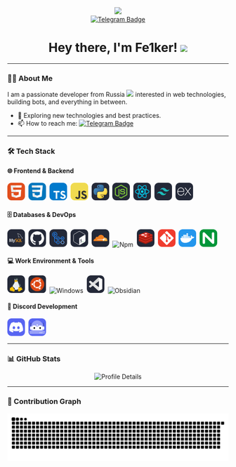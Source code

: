 <div align="center">
  <img src="https://media1.tenor.com/m/rkY5QA5c3VAAAAAC/gato-digitando.gif" width="100px"/>
  <div id="badges">
    <a href="https://t.me/Fe1ker">
      <img src="https://img.shields.io/badge/Telegram-blue?logo=telegram&logoColor=white&style=for-the-badge" alt="Telegram Badge"/>
    </a>
  </div>
  <h1>
    Hey there, I'm Fe1ker!
    <img src="https://media.giphy.com/media/hvRJCLFzcasrR4ia7z/giphy.gif" width="30px"/>
  </h1>
</div>

---

### 👨‍💻 About Me
I am a passionate developer from Russia <img src="https://cdn-icons-png.flaticon.com/512/197/197408.png" width="13"/> interested in web technologies, building bots, and everything in between.

- :seedling: Exploring new technologies and best practices.
- :mailbox: How to reach me: [![Telegram Badge](https://img.shields.io/badge/-@Fe1ker-blue?style=flat&logo=Telegram&logoColor=white)](https://t.me/Fe1ker)

---

### 🛠️ Tech Stack

#### 🌐 **Frontend & Backend**
<div>
  <img src="https://github.com/tandpfun/skill-icons/blob/main/icons/HTML.svg" width="40" height="40" alt="HTML" title="HTML"/>&nbsp;
  <img src="https://github.com/tandpfun/skill-icons/blob/main/icons/CSS.svg" width="40" height="40" alt="CSS" title="CSS"/>&nbsp;
  <img src="https://github.com/tandpfun/skill-icons/blob/main/icons/TypeScript.svg" width="40" height="40" alt="TypeScript" title="TypeScript"/>&nbsp;
  <img src="https://github.com/tandpfun/skill-icons/blob/main/icons/JavaScript.svg" width="40" height="40" alt="JavaScript" title="JavaScript"/>&nbsp;
  <img src="https://github.com/tandpfun/skill-icons/blob/main/icons/Python-Dark.svg" width="40" height="40" alt="Python" title="Python"/>&nbsp;
  <img src="https://github.com/tandpfun/skill-icons/blob/main/icons/NodeJS-Dark.svg" width="40" height="40" alt="Node.js" title="Node.js"/>&nbsp;
  <img src="https://github.com/tandpfun/skill-icons/blob/main/icons/React-Dark.svg" width="40" height="40" alt="React" title="React"/>&nbsp;
  <img src="https://github.com/tandpfun/skill-icons/blob/main/icons/TailwindCSS-Dark.svg" width="40" height="40" alt="TailwindCSS" title="TailwindCSS"/>&nbsp;
  <img src="https://github.com/tandpfun/skill-icons/blob/main/icons/ExpressJS-Dark.svg" width="40" height="40" alt="ExpressJS" title="ExpressJS"/>&nbsp;
</div>

#### 🗄️ **Databases & DevOps**
<div>
  <img src="https://github.com/tandpfun/skill-icons/blob/main/icons/MySQL-Dark.svg" width="40" height="40" alt="MySQL" title="MySQL"/>&nbsp;
  <img src="https://github.com/tandpfun/skill-icons/blob/main/icons/Github-Dark.svg" width="40" height="40" alt="GitHub" title="GitHub"/>&nbsp;
  <img src="https://github.com/tandpfun/skill-icons/blob/main/icons/GithubActions-Dark.svg" width="40" height="40" alt="GithubActions" title="GithubActions"/>&nbsp;
  <img src="https://github.com/tandpfun/skill-icons/blob/main/icons/Bash-Dark.svg" width="40" height="40" alt="Bash" title="Bash"/>&nbsp;
  <img src="https://github.com/tandpfun/skill-icons/blob/main/icons/Cloudflare-Dark.svg" width="40" height="40" alt="Cloudflare" title="Cloudflare"/>&nbsp;
  <img src="https://github.com/tandpfun/skill-icons/blob/main/icons/Npm-Dark.svg" width="40" height="40" alt="Npm" title="Npm"/>&nbsp;
  <img src="https://github.com/tandpfun/skill-icons/blob/main/icons/Redis-Dark.svg" width="40" height="40" alt="Redis" title="Redis"/>&nbsp;
  <img src="https://github.com/tandpfun/skill-icons/blob/main/icons/Git.svg" width="40" height="40" alt="Git" title="Git"/>&nbsp;
  <img src="https://github.com/tandpfun/skill-icons/blob/main/icons/Docker.svg" width="40" height="40" alt="Docker" title="Docker"/>&nbsp;
  <img src="https://github.com/tandpfun/skill-icons/blob/main/icons/Nginx.svg" width="40" height="40" alt="Nginx" title="Nginx"/>&nbsp;
</div>

#### 💻 **Work Environment & Tools**
<div>
  <img src="https://github.com/tandpfun/skill-icons/blob/main/icons/Linux-Dark.svg" width="40" height="40" alt="Linux" title="Linux"/>&nbsp;
  <img src="https://github.com/tandpfun/skill-icons/blob/main/icons/Ubuntu-Dark.svg" width="40" height="40" alt="Ubuntu" title="Ubuntu"/>&nbsp;
  <img src="https://github.com/tandpfun/skill-icons/blob/main/icons/Windows-Dark.svg" width="40" height="40" alt="Windows" title="Windows"/>&nbsp;
  <img src="https://github.com/tandpfun/skill-icons/blob/main/icons/VSCode-Dark.svg" width="40" height="40" alt="VS Code" title="VS Code"/>&nbsp;
  <img src="https://github.com/tandpfun/skill-icons/blob/main/icons/Obsidian-Dark.svg" width="40" height="40" alt="Obsidian" title="Obsidian"/>&nbsp;
</div>

#### 🤖 **Discord Development**
<div>
  <img src="https://github.com/tandpfun/skill-icons/blob/main/icons/Discord.svg" width="40" height="40" alt="Discord" title="Discord"/>&nbsp;
  <img src="https://github.com/tandpfun/skill-icons/blob/main/icons/DiscordBots.svg" width="40" height="40" alt="Discord Bots" title="Discord Bots"/>&nbsp;
</div>

---

### 📊 GitHub Stats

<div align="center">
  <img src="http://github-profile-summary-cards.vercel.app/api/cards/profile-details?username=Fe1kerok&theme=github_dark" alt="Profile Details"/>
</div>

---

### 🐍 Contribution Graph

<picture>
  <source media="(prefers-color-scheme: dark)" srcset="https://raw.githubusercontent.com/fe1kerok/fe1kerok/output/github-contribution-grid-snake-dark.svg">
  <source media="(prefers-color-scheme: light)" srcset="https://raw.githubusercontent.com/fe1kerok/fe1kerok/output/github-contribution-grid-snake.svg">
  <img alt="github contribution grid snake animation" src="https://raw.githubusercontent.com/fe1kerok/fe1kerok/output/github-contribution-grid-snake.svg">
</picture>
